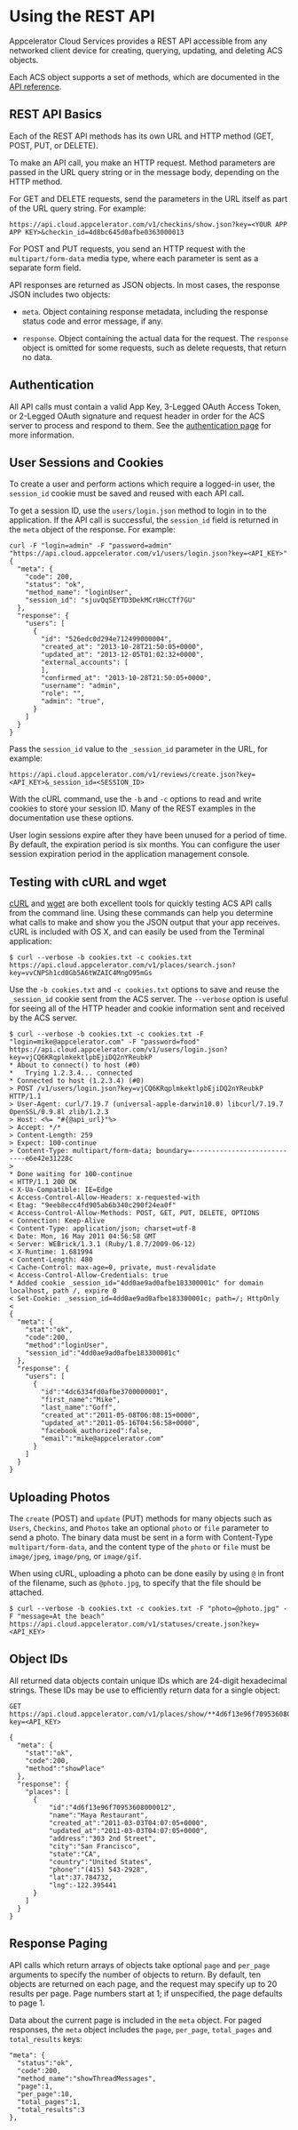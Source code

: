 # Using the REST API 

Appcelerator Cloud Services provides a REST API accessible from any networked client
device for creating, querying, updating, and deleting ACS objects.

Each ACS object supports a set of methods, which are documented in the [API reference](#!/api).

## REST API Basics

Each of the REST API methods has its own URL and HTTP method (GET, POST, PUT, or DELETE).

To make an API call, you make an HTTP request. Method parameters are passed in the URL query string or in the 
message body, depending on the HTTP method. 

For GET and DELETE requests, send the parameters in the URL itself as part of the URL query
string. For example:

    https://api.cloud.appcelerator.com/v1/checkins/show.json?key=<YOUR APP APP KEY>&checkin_id=4d8bc645d0afbe0363000013

For POST and PUT requests, you send an HTTP request with the `multipart/form-data` media
type, where each parameter is sent as a separate form field.

API responses are returned as JSON objects. In most cases, the response JSON includes two objects:

*   `meta`. Object containing response metadata, including the response status code and error message,
    if any.

*   `response`. Object containing the actual data for the request. The `response` object is 
    omitted for some requests, such as delete requests, that return no data.

## Authentication

All API calls must contain a valid App Key, 3-Legged OAuth Access Token, or
2-Legged OAuth signature and request header in order for the ACS
server to process and respond to them. See the [authentication page](#!/guide/acs_authentication) 
for more information.

## User Sessions and Cookies

To create a user and perform actions which require a logged-in user,
the `session_id` cookie must be saved and reused with each API call.

To get a session ID, use the `users/login.json` method to login in to the application.  If the API
call is successful, the `session_id` field is returned in the `meta` object of the response.
For example:

    curl -F "login=admin" -F "password=admin" "https://api.cloud.appcelerator.com/v1/users/login.json?key=<API_KEY>"
    {
      "meta": {
        "code": 200,
        "status": "ok",
        "method_name": "loginUser",
        "session_id": "sjuvQqSEYTD3DekMCrUHcCTf7GU"
      },
      "response": {
        "users": [
          {
            "id": "526edc0d294e712499000004",
            "created_at": "2013-10-28T21:50:05+0000",
            "updated_at": "2013-12-05T01:02:32+0000",
            "external_accounts": [
            ],
            "confirmed_at": "2013-10-28T21:50:05+0000",
            "username": "admin",
            "role": "",
            "admin": "true",
          }
        ]
      }
    }


Pass the `session_id` value to the `_session_id` parameter in the URL, for example:

    https://api.cloud.appcelerator.com/v1/reviews/create.json?key=<API_KEY>&_session_id=<SESSION_ID>

With the cURL command, use the `-b` and `-c` options to read and write cookies to store your session
ID. Many of the REST examples in the documentation use these options.

User login sessions expire after they have been unused for a period of time.
By default, the expiration period is six months. You can configure the user session 
expiration period in the application management console.

## Testing with cURL and wget

[cURL](http://curl.haxx.se) and [wget](https://www.gnu.org/software/wget) are
both excellent tools for quickly testing ACS API calls from
the command line. Using these commands can help you determine what calls to make
and show you the JSON output that your app receives. cURL is included with
OS X, and can easily be used from the Terminal application:
    
    $ curl --verbose -b cookies.txt -c cookies.txt https://api.cloud.appcelerator.com/v1/places/search.json?key=vvCNPSh1cd0Gb5A6tWZAIC4MngO95mGs
    
Use the `-b cookies.txt` and `-c cookies.txt` options to save and reuse the
`_session_id` cookie sent from the ACS server. The `--verbose`
option is useful for seeing all of the HTTP header and cookie information sent
and received by the ACS server.
    
    $ curl --verbose -b cookies.txt -c cookies.txt -F "login=mike@appcelerator.com" -F "password=food" https://api.cloud.appcelerator.com/v1/users/login.json?key=vjCQ6KRqplmkektlpbEjiDQ2nYReubkP
    * About to connect() to host (#0)
    *   Trying 1.2.3.4... connected
    * Connected to host (1.2.3.4) (#0)
    > POST /v1/users/login.json?key=vjCQ6KRqplmkektlpbEjiDQ2nYReubkP HTTP/1.1
    > User-Agent: curl/7.19.7 (universal-apple-darwin10.0) libcurl/7.19.7 OpenSSL/0.9.8l zlib/1.2.3
    > Host: <%= "#{@api_url}"%>
    > Accept: */*
    > Content-Length: 259
    > Expect: 100-continue
    > Content-Type: multipart/form-data; boundary=----------------------------e6e42e31228c
    > 
    * Done waiting for 100-continue
    < HTTP/1.1 200 OK 
    < X-Ua-Compatible: IE=Edge
    < Access-Control-Allow-Headers: x-requested-with
    < Etag: "9eeb8ecc4fd905ab6b340c290f24ea0f"
    < Access-Control-Allow-Methods: POST, GET, PUT, DELETE, OPTIONS
    < Connection: Keep-Alive
    < Content-Type: application/json; charset=utf-8
    < Date: Mon, 16 May 2011 04:56:58 GMT
    < Server: WEBrick/1.3.1 (Ruby/1.8.7/2009-06-12)
    < X-Runtime: 1.681994
    < Content-Length: 480
    < Cache-Control: max-age=0, private, must-revalidate
    < Access-Control-Allow-Credentials: true
    * Added cookie _session_id="4dd0ae9ad0afbe183300001c" for domain localhost, path /, expire 0
    < Set-Cookie: _session_id=4dd0ae9ad0afbe183300001c; path=/; HttpOnly
    < 
    {
      "meta": {
        "stat":"ok",
        "code":200,
        "method":"loginUser",
        "session_id":"4dd0ae9ad0afbe183300001c"
      },
      "response": {
        "users": [
          {
            "id":"4dc6334fd0afbe3700000001",
            "first_name":"Mike",
            "last_name":"Goff",
            "created_at":"2011-05-08T06:08:15+0000",
            "updated_at":"2011-05-16T04:56:58+0000",
            "facebook_authorized":false,
            "email":"mike@appcelerator.com"
          }
        ]
      }	
    }
    
## Uploading Photos
  
The `create` (POST) and `update` (PUT) methods for many objects such as
`Users`, `Checkins`, and `Photos` take an optional `photo` or `file` parameter
to send a photo. The binary data must be sent in a form with Content-Type
`multipart/form-data`, and the content type of the `photo` or `file` must be
`image/jpeg`, `image/png`, or `image/gif`.  
  
When using cURL, uploading a photo can be done easily by using `@` in front of
the filename, such as `@photo.jpg`, to specify that the file should be
attached.
    
    $ curl --verbose -b cookies.txt -c cookies.txt -F "photo=@photo.jpg" -F "message=At the beach" https://api.cloud.appcelerator.com/v1/statuses/create.json?key=<API_KEY>
    
## Object IDs
  
All returned data objects contain unique IDs which are 24-digit hexadecimal
strings. These IDs may be use to efficiently return data for a single object:
    
    GET https://api.cloud.appcelerator.com/v1/places/show/**4d6f13e96f70953608000012**.json?key=<API_KEY>
    
    {
      "meta": {
        "stat":"ok",
        "code":200,
        "method":"showPlace"
      },
      "response": {
        "places": [
          {
              "id":"4d6f13e96f70953608000012",
              "name":"Maya Restaurant",
              "created_at":"2011-03-03T04:07:05+0000",
              "updated_at":"2011-03-03T04:07:05+0000",
              "address":"303 2nd Street",
              "city":"San Francisco",
              "state":"CA",
              "country":"United States",
              "phone":"(415) 543-2928",
              "lat":37.784732,
              "lng":-122.395441	
          }
        ]
      }	
    }
    
## Response Paging

API calls which return arrays of objects take optional `page` and `per_page`
arguments to specify the number of objects to return. By default, ten objects
are returned on each page, and the request may specify up to 20 results per
page. Page numbers start at 1; if unspecified, the page defaults to page 1.

Data about the current page is included in the `meta` object. For paged responses,
the `meta` object includes the `page`, `per_page`, `total_pages` and `total_results` keys:

    "meta": {
      "status":"ok",
      "code":200,
      "method_name":"showThreadMessages",
      "page":1,
      "per_page":10,
      "total_pages":1,
      "total_results":3
    },

